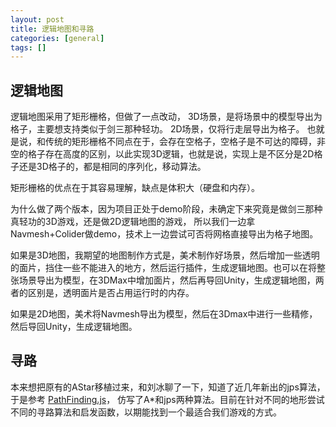 ```yaml
---
layout: post
title: 逻辑地图和寻路
categories: [general]
tags: []
---
```


## 逻辑地图 ##

逻辑地图采用了矩形栅格，但做了一点改动，
3D场景，是将场景中的模型导出为格子，主要想支持类似于剑三那种轻功。
2D场景，仅将行走层导出为格子。
也就是说，和传统的矩形栅格不同点在于，会存在空格子，空格子是不可达的障碍，非空的格子存在高度的区别，以此实现3D逻辑，也就是说，实现上是不区分是2D格子还是3D格子的，都是相同的序列化，移动算法。

矩形栅格的优点在于其容易理解，缺点是体积大（硬盘和内存）。

为什么做了两个版本，因为项目正处于demo阶段，未确定下来究竟是做剑三那种真轻功的3D游戏，还是做2D逻辑地图的游戏，
所以我们一边拿Navmesh+Colider做demo，技术上一边尝试可否将网格直接导出为格子地图。

如果是3D地图，我期望的地图制作方式是，美术制作好场景，然后增加一些透明的面片，挡住一些不能进入的地方，然后运行插件，生成逻辑地图。也可以在将整张场景导出为模型，在3DMax中增加面片，然后再导回Unity，生成逻辑地图，两者的区别是，透明面片是否占用运行时的内存。

如果是2D地图，美术将Navmesh导出为模型，然后在3Dmax中进行一些精修，然后导回Unity，生成逻辑地图。

## 寻路 ##
本来想把原有的AStar移植过来，和刘冰聊了一下，知道了近几年新出的jps算法，于是参考 [PathFinding.js](https://github.com/qiao/PathFinding.js)， 仿写了A*和jps两种算法。目前在针对不同的地形尝试不同的寻路算法和启发函数，以期能找到一个最适合我们游戏的方式。

